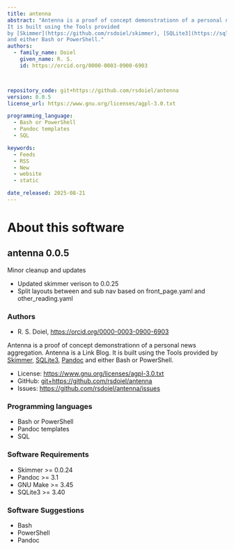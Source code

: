 ```yaml
---
title: antenna
abstract: "Antenna is a proof of concept demonstrationn of a personal news aggregation. Antenna is a Link Blog.
It is built using the Tools provided
by [Skimmer](https://github.com/rsdoiel/skimmer), [SQLite3](https://sqlite.org), [Pandoc](https://pandoc.org)
and either Bash or PowerShell."
authors:
  - family_name: Doiel
    given_name: R. S.
    id: https://orcid.org/0000-0003-0900-6903



repository_code: git+https://github.com/rsdoiel/antenna
version: 0.0.5
license_url: https://www.gnu.org/licenses/agpl-3.0.txt

programming_language:
  - Bash or PowerShell
  - Pandoc templates
  - SQL

keywords:
  - Feeds
  - RSS
  - New
  - website
  - static

date_released: 2025-08-21
---
```


About this software
===================

## antenna 0.0.5

Minor cleanup and updates

- Updated skimmer verison to 0.0.25
- Split layouts between and sub nav based on front_page.yaml and other_reading.yaml

### Authors

- R. S. Doiel, <https://orcid.org/0000-0003-0900-6903>






Antenna is a proof of concept demonstrationn of a personal news aggregation. Antenna is a Link Blog.
It is built using the Tools provided
by [Skimmer](https://github.com/rsdoiel/skimmer), [SQLite3](https://sqlite.org), [Pandoc](https://pandoc.org)
and either Bash or PowerShell.

- License: <https://www.gnu.org/licenses/agpl-3.0.txt>
- GitHub: <git+https://github.com/rsdoiel/antenna>
- Issues: <https://github.com/rsdoiel/antenna/issues>

### Programming languages

- Bash or PowerShell
- Pandoc templates
- SQL




### Software Requirements

- Skimmer >= 0.0.24
- Pandoc >= 3.1
- GNU Make >= 3.45
- SQLite3 >= 3.40


### Software Suggestions

- Bash
- PowerShell
- Pandoc


